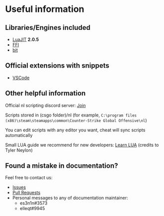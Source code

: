 # Useful information

## Libraries/Engines included

- [LuaJIT](https://github.com/LuaJIT/LuaJIT) **2.0.5**
- [FFI](https://luajit.org/ext_ffi.html)
- [bit](https://bitop.luajit.org/api.html)

## Official extensions with snippets

- [VSCode](https://marketplace.visualstudio.com/items?itemName=es3n1n.neverlose-lua-api)

## Other helpful information

Official nl scripting discord server: [Join](https://discord.gg/Av2HrNPMWb)

Scripts stored in (csgo folder)/nl (for example,
`C:\program files (x86)\steam\steamapps\common\Counter-Strike Global Offensive\nl`)

You can edit scripts with any editor you want, cheat will sync scripts automatically

Small LUA guide we recommend for new developers: [Learn LUA](http://tylerneylon.com/a/learn-lua/) (credits to Tyler Neylon)

## Found a mistake in documentation?

Feel free to contact us:

- [Issues](https://github.com/neverlosecc/api-documentation/issues)
- [Pull Requests](https://github.com/neverlosecc/api-documentation/pulls)
- Personal messages to any of documentation maintainer:
  - es3n1n#3573
  - elleqt#9945
